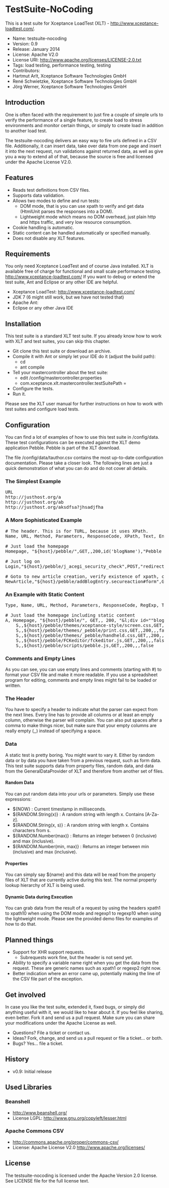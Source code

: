 # TestSuite-NoCoding
This is a test suite for Xceptance LoadTest (XLT) - http://www.xceptance-loadtest.com/. 

* Name: testsuite-nocoding
* Version: 0.9
* Release: January 2014
* License: Apache V2.0
* License URI: http://www.apache.org/licenses/LICENSE-2.0.txt
* Tags: load testing, performance testing, testing
* Contributors:
 * Hartmut Arlt, Xceptance Software Technologies GmbH
 * René Schwietzke, Xceptance Software Technologies GmbH
 * Jörg Werner, Xceptance Software Technologies GmbH

## Introduction
One is often faced with the requirement to just fire a couple of simple urls to verify the performance of a single feature, to create load to stress environments and monitor certain things, or simply to create load in addition to another load test. 

The testsuite-nocoding delivers an easy way to fire urls defined in a CSV file. Additionally, it can insert data, take over data from one page and insert it into the next request, run validations against returned data, as well as give you a way to extend all of that, because the source is free and licensed under the Apache License V2.0.

## Features
* Reads test definitions from CSV files.
* Supports data validation.
* Allows two modes to define and run tests:
	* DOM mode, that is you can use xpath to verify and get data (HtmlUnit parses the responses into a DOM).
	* Lightweight mode which means no DOM overhead, just plain http and https traffic, and very low resource consumption.
* Cookie handling is automatic.
* Static content can be handled automatically or specified manually.
* Does not disable any XLT features.	

## Requirements
You only need Xceptance LoadTest and of course Java installed. XLT is available free of charge for functional and small scale performance testing. http://www.xceptance-loadtest.com/ If you want to debug or extend the test suite, Ant and Eclipse or any other IDE are helpful.

* Xceptance LoadTest: http://www.xceptance-loadtest.com/
* JDK 7 (6 might still work, but we have not tested that)
* Apache Ant: 
* Eclipse or any other Java IDE

## Installation
This test suite is a standard XLT test suite. If you already know how to work with XLT and test suites, you can skip this chapter.

* Git clone this test suite or download an archive.
* Compile it with Ant or simply let your IDE do it (adjust the build path):
	* cd <testsuite directory>
	* ant compile
* Tell your mastercontroller about the test suite:
	* edit <xlt>/config/mastercontroller.properties
	* com.xceptance.xlt.mastercontroller.testSuitePath = <full path to test suite here>
* Configure the tests.
* Run it.

Please see the XLT user manual for further instructions on how to work with test suites and configure load tests.

## Configuration
You can find a lot of examples of how to use this test suite in <testsuite>/config/data. These test configurations can be executed against the XLT demo application Pebble. Pebble is part of the XLT download.

The file <testsuite>/config/data/tauthor.csv contains the most up-to-date configuration documentation. Please take a closer look. The following lines are just a quick demonstration of what you can do and do not cover all details.

### The Simplest Example
<pre>
URL
http://justhost.org/a
http://justhost.org/ab
http://justhost.org/aksdfsa?jhsadjfha
</pre>

### A More Sophisticated Example
<pre>
# The header. This is for TURL, because it uses XPath.
Name, URL, Method, Parameters, ResponseCode, XPath, Text, Encoded, xpath1, xpath2

# Just load the homepage
Homepage, "${host}/pebble/",GET,,200,id('blogName'),"Pebble Test Suite",false,,

# Just log on
Login,"${host}/pebble/j_acegi_security_check",POST,"redirectUrl=%2F&j_username=username&j_password=password",200,"id('sidebar')/div[@class='sidebarItem']/div[@class='sidebarItemTitle']/span","Logged in as username",true,,

# Goto to new article creation, verify existence of xpath, content is not needed, fill xpath1 and xpath2 with data for later use
NewArticle,"${host}/pebble/addBlogEntry.secureaction#form",GET,,200,"id('content')/div[@class='contentItem unpublished']",,false,//input[@name='entry']/@value,//input[@name='date']/@value
</pre>

### An Example with Static Content
<pre>
Type, Name, URL, Method, Parameters, ResponseCode, RegExp, Text, Encoded

# Just load the homepage including static content
A, Homepage, "${host}/pebble/", GET,, 200, "&l;div id=""blogName"" &gt;&lt;span>(.*?)&lt;/span>&lt;/div&gt;", "Pebble Test Suite", false
	S,,${host}/pebble/themes/xceptance-style/screen.css,GET,,200,,,false
	S,,${host}/pebble/themes/_pebble/print.css,GET,,200,,,false
	S,,${host}/pebble/themes/_pebble/handheld.css,GET,,200,,,false
	S,,${host}/pebble/FCKeditor/fckeditor.js,GET,,200,,,false
	S,,${host}/pebble/scripts/pebble.js,GET,,200,,,false
</pre>

### Comments and Empty Lines
As you can see, you can use empty lines and comments (starting with #) to format your CSV file and make it more readable. If you use a spreadsheet program for editing, comments and empty lines might fail to be loaded or written.

### The Header
You have to specify a header to indicate what the parser can expect from the next lines. Every line has to provide all columns or at least an empty column, otherwise the parser will complain. You can also put spaces after a comma to make things nicer, but make sure that your empty columns are really empty (,,) instead of specifying a space.

### Data
A static test is pretty boring. You might want to vary it. Either by random data or by data you have taken from a previous request, such as form data. This test suite supports data from property files, random data, and data from the GeneralDataProvider of XLT and therefore from another set of files.

#### Random Data
You can put random data into your urls or parameters. Simply use these expressions:

* ${NOW} : Current timestamp in milliseconds.
* ${RANDOM.String(x)} : A random string with length x. Contains [A-Za-z].   
* ${RANDOM.String(x, s)} : A random string with length x. Contains characters from s.   
* ${RANDOM.Number(max)} : Returns an integer between 0 (inclusive) and max (inclusive).   
* ${RANDOM.Number(min, max)} : Returns an integer between min (inclusive) and max (inclusive).   

#### Properties
You can simply say ${name} and this data will be read from the property files of XLT that are currently active during this test. The normal property lookup hierarchy of XLT is being used.

#### Dynamic Data during Execution
You can grab data from the result of a request by using the headers xpath1 to xpath10 when using the DOM mode and regexp1 to regexp10 when using the lightweight mode. Please see the provided demo files for examples of how to do that. 

## Planned things
* Support for XHR support requests. 
	* Subrequests work fine, but the header is not send yet.
* Ability to specify a variable name right when you get the data from the request. These are generic names such as xpath1 or regexp2 right now.
* Better indication where an error came up, potentially making the line of the CSV file part of the exception.

## Get involved
In case you like the test suite, extended it, fixed bugs, or simply did anything useful with it, we would like to hear about it. If you feel like sharing, even better. Fork it and send us a pull request. Make sure you can share your modifications under the Apache License as well.

* Questions? File a ticket or contact us.
* Ideas? Fork, change, and send us a pull request or file a ticket... or both.
* Bugs? Yes... file a ticket. 

## History
* v0.9: Initial release

## Used Libraries
### Beanshell
* http://www.beanshell.org/
* License LGPL: http://www.gnu.org/copyleft/lesser.html

### Apache Commons CSV
* http://commons.apache.org/proper/commons-csv/
* License: Apache License V2.0 http://www.apache.org/licenses/

## License
The testsuite-nocoding is licensed under the Apache Version 2.0 license. See LICENSE file for the full license text.